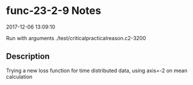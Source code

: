 # func-23-2-9 Notes

2017-12-06 13:09:10

Run with arguments ./test/criticalpracticalreason.c2-3200 

## Description

Trying a new loss function for time distributed data, using axis=-2 on mean calculation
